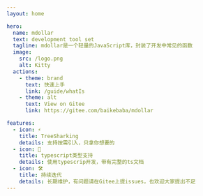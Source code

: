 ```yaml
---
layout: home

hero:
  name: mdollar
  text: development tool set
  tagline: mdollar是一个轻量的JavaScript库，封装了开发中常见的函数
  image:
    src: /logo.png
    alt: Kitty
  actions:
    - theme: brand
      text: 快速上手
      link: /guide/whatIs
    - theme: alt
      text: View on Gitee
      link: https://gitee.com/baikebaba/mdollar

features:
  - icon: ⚡️
    title: TreeSharking
    details: 支持按需引入，只拿你想要的
  - icon: 🖖
    title: typescript类型支持
    details: 使用typescrip开发，带有完整的ts文档
  - icon: 🛠️
    title: 持续迭代
    details: 长期维护，有问题请在Gitee上提issues，也欢迎大家提出不足
---
```


<style>
    :root {
  --vp-home-hero-name-color: transparent;
  --vp-home-hero-name-background: -webkit-linear-gradient(120deg, #bd34fe, #41d1ff);
}
</style>
